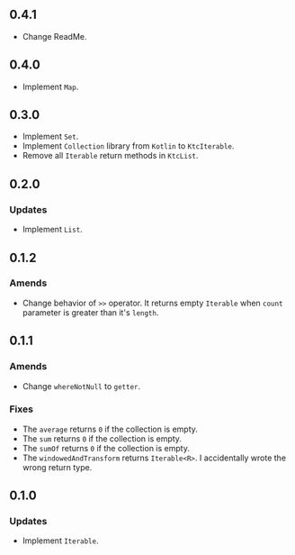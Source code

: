 ## 0.4.1
- Change ReadMe.

## 0.4.0
- Implement `Map`.

## 0.3.0
- Implement `Set`.
- Implement `Collection` library from `Kotlin` to `KtcIterable`.
- Remove all `Iterable` return methods in `KtcList`.

## 0.2.0
### Updates
- Implement `List`.

## 0.1.2
### Amends
- Change behavior of `>>` operator. It returns empty `Iterable` when `count` parameter is greater than it's `length`.

## 0.1.1
### Amends
- Change `whereNotNull` to `getter`.

### Fixes
- The `average` returns `0` if the collection is empty.
- The `sum` returns `0` if the collection is empty.
- The `sumOf` returns `0` if the collection is empty.
- The `windowedAndTransform` returns `Iterable<R>`. I accidentally wrote the wrong return type.

## 0.1.0
### Updates
- Implement `Iterable`.